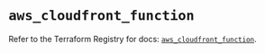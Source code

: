 # `aws_cloudfront_function`

Refer to the Terraform Registry for docs: [`aws_cloudfront_function`](https://registry.terraform.io/providers/hashicorp/aws/5.89.0/docs/resources/cloudfront_function).
